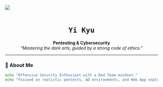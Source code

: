 <!--horizontal divider(gradiant)-->
<img src="https://user-images.githubusercontent.com/73097560/115834477-dbab4500-a447-11eb-908a-139a6edaec5c.gif">

<p align="center">
  <img  />
</p>

<h1 align="center"><code>Yi Kyu</code></h1>

<p align="center">
  <b>Pentesting & Cybersecurity</b><br>
  <i>“Mastering the dark arts, guided by a strong code of ethics.”</i>

</p>

---

### 👤 About Me

```bash
echo "Offensive Security Enthusiast with a Red Team mindset."
echo "Focused on realistic pentests, AD environments, and Web App exploitation."
